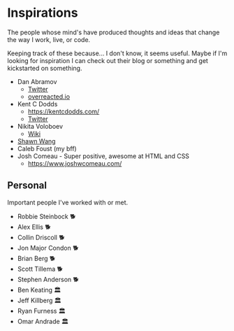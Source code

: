 # Inspirations

The people whose mind's have produced thoughts and ideas that change the way I work, live, or code.

Keeping track of these because... I don't know, it seems useful. Maybe if I'm looking for inspiration I can check out their blog or something and get kickstarted on something.

- Dan Abramov
  - [Twitter](https://twitter.com/dan_abramov)
  - [overreacted.io](https://overreacted.io/)
- Kent C Dodds
  - https://kentcdodds.com/
  - [Twitter](https://twitter.com/kentcdodds)
- Nikita Voloboev
  - [Wiki](https://wiki.nikitavoloboev.xyz/)
- [Shawn Wang](https://swyx.io)
- Caleb Foust (my bff)
- Josh Comeau - Super positive, awesome at HTML and CSS
  - https://www.joshwcomeau.com/

## Personal

Important people I've worked with or met.

- Robbie Steinbock 🐕
- Alex Ellis 🐕
- Collin Driscoll 🐕
- Jon Major Condon 🐕
- Brian Berg 🐕
- Scott Tillema 🐕
- Stephen Anderson 🐕
- Ben Keating 🏛
- Jeff Killberg 🏛
- Ryan Furness 🏛
- Omar Andrade 🏛
